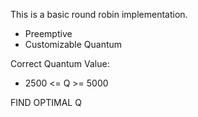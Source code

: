 This is a basic round robin implementation.

- Preemptive
- Customizable Quantum

Correct Quantum Value:
- 2500 <= Q >= 5000

FIND OPTIMAL Q
